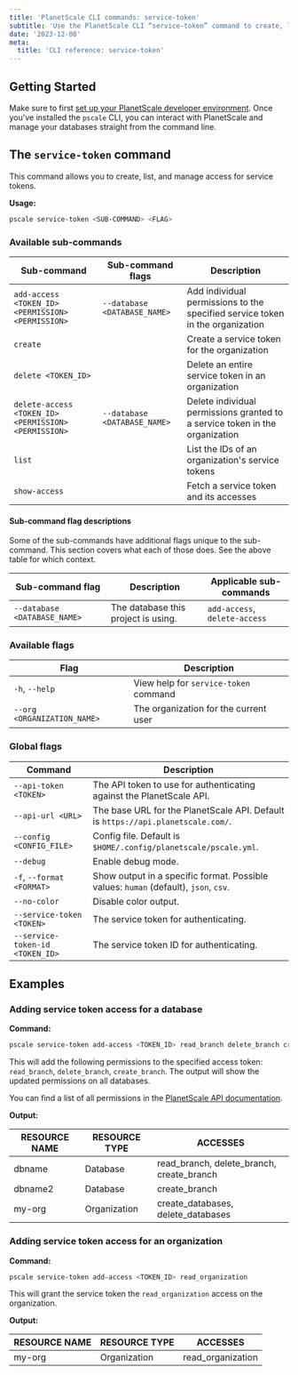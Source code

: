```yaml
---
title: 'PlanetScale CLI commands: service-token'
subtitle: 'Use the PlanetScale CLI “service-token” command to create, list, and manage access for service tokens from your terminal.'
date: '2023-12-08'
meta:
  title: 'CLI reference: service-token'
---
```


## Getting Started

Make sure to first [set up your PlanetScale developer environment](/docs/concepts/planetscale-environment-setup). Once you've installed the `pscale` CLI, you can interact with PlanetScale and manage your databases straight from the command line.

## The `service-token` command

This command allows you to create, list, and manage access for service tokens.

**Usage:**

```bash
pscale service-token <SUB-COMMAND> <FLAG>
```

### Available sub-commands

| **Sub-command**                                      | **Sub-command flags**        | **Description**                                                               |
| ---------------------------------------------------- | ---------------------------- | ----------------------------------------------------------------------------- |
| `add-access <TOKEN_ID> <PERMISSION> <PERMISSION>`    | `--database <DATABASE_NAME>` | Add individual permissions to the specified service token in the organization |
| `create`                                             |                              | Create a service token for the organization                                   |
| `delete <TOKEN_ID>`                                  |                              | Delete an entire service token in an organization                             |
| `delete-access <TOKEN_ID> <PERMISSION> <PERMISSION>` | `--database <DATABASE_NAME>` | Delete individual permissions granted to a service token in the organization  |
| `list`                                               |                              | List the IDs of an organization's service tokens                              |
| `show-access`                                        |                              | Fetch a service token and its accesses                                        |

#### Sub-command flag descriptions

Some of the sub-commands have additional flags unique to the sub-command. This section covers what each of those does. See the above table for which context.

| **Sub-command flag**         | **Description**                     | **Applicable sub-commands**   |
| ---------------------------- | ----------------------------------- | ----------------------------- |
| `--database <DATABASE_NAME>` | The database this project is using. | `add-access`, `delete-access` |

### Available flags

| **Flag**                    | **Description**                       |
| --------------------------- | ------------------------------------- |
| `-h`, `--help`              | View help for `service-token` command |
| `--org <ORGANIZATION_NAME>` | The organization for the current user |

### Global flags

| **Command**                     | **Description**                                                                      |
| ------------------------------- | ------------------------------------------------------------------------------------ |
| `--api-token <TOKEN>`           | The API token to use for authenticating against the PlanetScale API.                 |
| `--api-url <URL>`               | The base URL for the PlanetScale API. Default is `https://api.planetscale.com/`.     |
| `--config <CONFIG_FILE>`        | Config file. Default is `$HOME/.config/planetscale/pscale.yml`.                      |
| `--debug`                       | Enable debug mode.                                                                   |
| `-f`, `--format <FORMAT>`       | Show output in a specific format. Possible values: `human` (default), `json`, `csv`. |
| `--no-color`                    | Disable color output.                                                                |
| `--service-token <TOKEN>`       | The service token for authenticating.                                                |
| `--service-token-id <TOKEN_ID>` | The service token ID for authenticating.                                             |

## Examples

### Adding service token access for a database

**Command:**

```bash
pscale service-token add-access <TOKEN_ID> read_branch delete_branch create_branch --database <DATABASE_NAME>
```

This will add the following permissions to the specified access token: `read_branch`, `delete_branch`, `create_branch`. The output will show the updated permissions on all databases.

You can find a list of all permissions in the [PlanetScale API documentation](https://api-docs.planetscale.com/reference/service-tokens#access-permissions).

**Output:**

| RESOURCE NAME | RESOURCE TYPE | ACCESSES                                  |
| ------------- | ------------- | ----------------------------------------- |
| dbname        | Database      | read_branch, delete_branch, create_branch |
| dbname2       | Database      | create_branch                             |
| my-org        | Organization  | create_databases, delete_databases        |

### Adding service token access for an organization

**Command:**

```bash
pscale service-token add-access <TOKEN_ID> read_organization
```

This will grant the service token the `read_organization` access on the organization.

**Output:**

| RESOURCE NAME | RESOURCE TYPE | ACCESSES          |
| ------------- | ------------- | ----------------- |
| my-org        | Organization  | read_organization |
